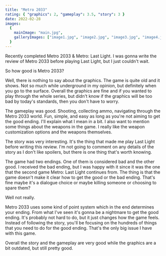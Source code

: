 ```yaml
---
title: "Metro 2033"
rating: { "graphics": 2, "gameplay": 3.5, "story": 3 }
date: 2022-02-28
images:
  {
    mainImage: "main.jpg",
    galleryImages: ["image1.jpg", "image2.jpg", "image3.jpg", "image4.jpg"],
  }
---
```


Recently completed Metro 2033 & Metro: Last Light. I was gonna write the review of Metro 2033 before playing Last Light, but I just couldn't wait.

So how good is Metro 2033?

Well, there is nothing to say about the graphics. The game is quite old and it shows. Not so much while underground in my opinion, but definitely when you go to the surface. Overall the graphics are fine and if you wanted to play through the whole series, but didn't know if the graphics will be too bad by today's standards, then you don't have to worry.

The gameplay was good. Shooting, collecting ammo, navigating through the Metro 2033 world. Fun, simple, and easy as long as you're not aiming to get the good ending. I'll explain what I mean in a bit. I also want to mention some things about the weapons in the game. I really like the weapon customization options and the weapons themselves.

The story was very interesting. It's the thing that made me play Last Light before writing this review. I'm not going to comment on any details of the story as I don't like spoilers, but there is one thing that's worth knowing.

The game had two endings. One of them is considered bad and the other good. I received the bad ending, but I was happy with it since it was the one that the second game Metro: Last Light continues from. The thing is that the game doesn't make it clear how to get the good or the bad ending. That's fine maybe it's a dialogue choice or maybe killing someone or choosing to spare them?

Well not really.

Metro 2033 uses some kind of point system which in the end determines your ending. From what I've seen it's gonna be a nightmare to get the good ending. It's probably not hard to do, but it just changes how the game feels. Instead of following the story, you'll be focusing on the hundreds of things that you need to do for the good ending. That's the only big issue I have with this game.

Overall the story and the gameplay are very good while the graphics are a bit outdated, but still pretty good.
